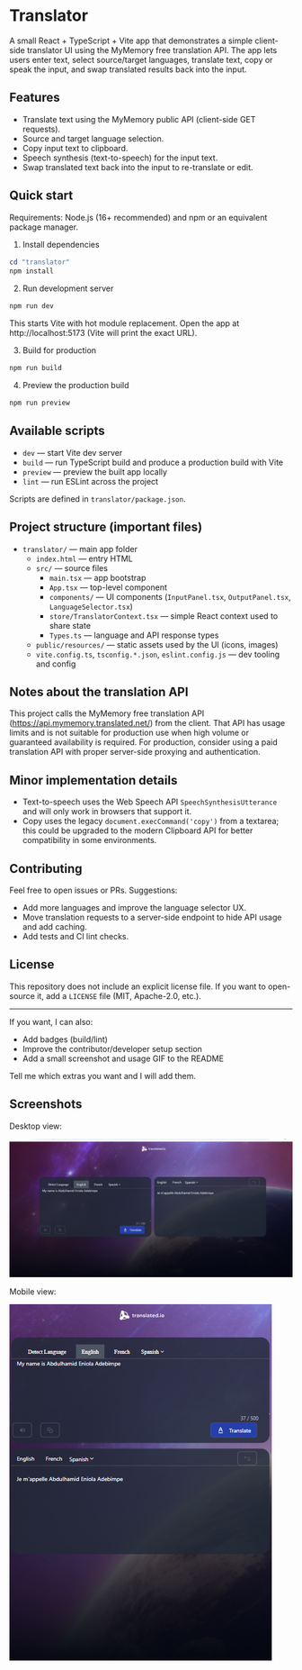 # Translator

A small React + TypeScript + Vite app that demonstrates a simple client-side translator UI using the MyMemory free translation API. The app lets users enter text, select source/target languages, translate text, copy or speak the input, and swap translated results back into the input.

## Features

- Translate text using the MyMemory public API (client-side GET requests).
- Source and target language selection.
- Copy input text to clipboard.
- Speech synthesis (text-to-speech) for the input text.
- Swap translated text back into the input to re-translate or edit.

## Quick start

Requirements: Node.js (16+ recommended) and npm or an equivalent package manager.

1. Install dependencies

```powershell
cd "translator"
npm install
```

2. Run development server

```powershell
npm run dev
```

This starts Vite with hot module replacement. Open the app at http://localhost:5173 (Vite will print the exact URL).

3. Build for production

```powershell
npm run build
```

4. Preview the production build

```powershell
npm run preview
```

## Available scripts

- `dev` — start Vite dev server
- `build` — run TypeScript build and produce a production build with Vite
- `preview` — preview the built app locally
- `lint` — run ESLint across the project

Scripts are defined in `translator/package.json`.

## Project structure (important files)

- `translator/` — main app folder
  - `index.html` — entry HTML
  - `src/` — source files
    - `main.tsx` — app bootstrap
    - `App.tsx` — top-level component
    - `components/` — UI components (`InputPanel.tsx`, `OutputPanel.tsx`, `LanguageSelector.tsx`)
    - `store/TranslatorContext.tsx` — simple React context used to share state
    - `Types.ts` — language and API response types
  - `public/resources/` — static assets used by the UI (icons, images)
  - `vite.config.ts`, `tsconfig.*.json`, `eslint.config.js` — dev tooling and config

## Notes about the translation API

This project calls the MyMemory free translation API (https://api.mymemory.translated.net/) from the client. That API has usage limits and is not suitable for production use when high volume or guaranteed availability is required. For production, consider using a paid translation API with proper server-side proxying and authentication.

## Minor implementation details

- Text-to-speech uses the Web Speech API `SpeechSynthesisUtterance` and will only work in browsers that support it.
- Copy uses the legacy `document.execCommand('copy')` from a textarea; this could be upgraded to the modern Clipboard API for better compatibility in some environments.

## Contributing

Feel free to open issues or PRs. Suggestions:

- Add more languages and improve the language selector UX.
- Move translation requests to a server-side endpoint to hide API usage and add caching.
- Add tests and CI lint checks.

## License

This repository does not include an explicit license file. If you want to open-source it, add a `LICENSE` file (MIT, Apache-2.0, etc.).

---

If you want, I can also:

- Add badges (build/lint)
- Improve the contributor/developer setup section
- Add a small screenshot and usage GIF to the README

Tell me which extras you want and I will add them.

## Screenshots

Desktop view:

![Desktop screenshot](public/screenshots/desktop.png)

Mobile view:

![Mobile screenshot](public/screenshots/mobile.png)
